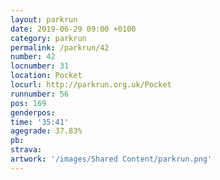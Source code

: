 ```yaml
---
layout: parkrun
date: 2019-06-29 09:00 +0100
category: parkrun
permalink: /parkrun/42
number: 42
locnumber: 31
location: Pocket
locurl: http://parkrun.org.uk/Pocket
runnumber: 56
pos: 169
genderpos: 
time: '35:41'
agegrade: 37.83%
pb: 
strava: 
artwork: '/images/Shared Content/parkrun.png'
---
```

